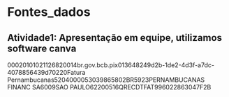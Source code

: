 # Fontes_dados
## Atividade1: Apresentação em equipe,  utilizamos software canva
00020101021126820014br.gov.bcb.pix013648249d2b-1de2-4d3f-a7dc-4078856439d70220Fatura Pernambucanas5204000053039865802BR5923PERNAMBUCANAS FINANC SA6009SAO PAULO62200516QRECDTFAT996022863047F2B
